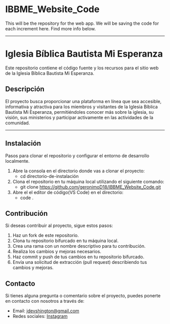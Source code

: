 # IBBME_Website_Code
This will be the repository for the web app. We will be saving the code for each increment here. Find more info below.

*****************************************************

# Iglesia Bíblica Bautista Mi Esperanza
Este repositorio contiene el código fuente y los recursos para el sitio web de la Iglesia Bíblica Bautista Mi Esperanza.

## Descripción
El proyecto busca proporcionar una plataforma en línea que sea accesible, informativa y atractiva para los miembros y visitantes de la Iglesia Bíblica Bautista Mi Esperanza, permitiéndoles conocer más sobre la iglesia, su visión, sus ministerios y participar activamente en las actividades de la comunidad.

*****************************************************

## Instalación
Pasos para clonar el repositorio y configurar el entorno de desarrollo localmente.
1. Abre la consola en el directorio donde vas a clonar el proyecto:
   - cd directorio-de-instalación
2. Clona el repositorio en tu máquina local utilizando el siguiente comando:
   - git clone https://github.com/geronimoD18/IBBME_Website_Code.git
3. Abre el el editor de código(VS Code) en el directorio:
   - code .

## Contribución
Si deseas contribuir al proyecto, sigue estos pasos:
1. Haz un fork de este repositorio.
2. Clona tu repositorio bifurcado en tu máquina local.
3. Crea una rama con un nombre descriptivo para tu contribución.
4. Realiza los cambios y mejoras necesarios.
5. Haz commit y push de tus cambios en tu repositorio bifurcado.
6. Envía una solicitud de extracción (pull request) describiendo tus cambios y mejoras.

## Contacto
Si tienes alguna pregunta o comentario sobre el proyecto, puedes ponerte en contacto con nosotros a través de:
- Email: [jdevshington@gmail.com](jdevshington@gmail.com)
- Redes sociales: [Instagram](https://www.instagram.com/jdevshington/)
